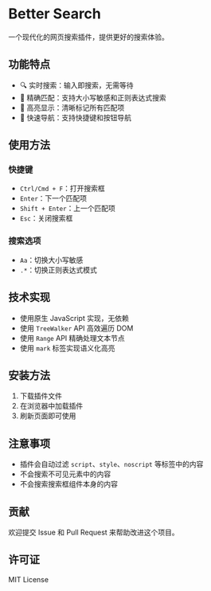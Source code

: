 # Better Search

一个现代化的网页搜索插件，提供更好的搜索体验。

## 功能特点

- 🔍 实时搜索：输入即搜索，无需等待
- 🎯 精确匹配：支持大小写敏感和正则表达式搜索
- 📝 高亮显示：清晰标记所有匹配项
- 🚀 快速导航：支持快捷键和按钮导航

## 使用方法

### 快捷键

- `Ctrl/Cmd + F`：打开搜索框
- `Enter`：下一个匹配项
- `Shift + Enter`：上一个匹配项
- `Esc`：关闭搜索框

### 搜索选项

- `Aa`：切换大小写敏感
- `.*`：切换正则表达式模式

## 技术实现

- 使用原生 JavaScript 实现，无依赖
- 使用 `TreeWalker` API 高效遍历 DOM
- 使用 `Range` API 精确处理文本节点
- 使用 `mark` 标签实现语义化高亮

## 安装方法

1. 下载插件文件
2. 在浏览器中加载插件
3. 刷新页面即可使用

## 注意事项

- 插件会自动过滤 `script`、`style`、`noscript` 等标签中的内容
- 不会搜索不可见元素中的内容
- 不会搜索搜索框组件本身的内容

## 贡献

欢迎提交 Issue 和 Pull Request 来帮助改进这个项目。

## 许可证

MIT License 